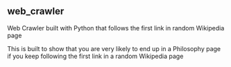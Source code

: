 ## web_crawler
Web Crawler built with Python that follows the first link in random Wikipedia  page

This is built to show that you are very likely to end up in a Philosophy page if you keep following the first link in a random Wikipedia page

